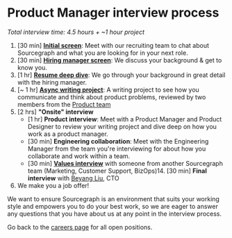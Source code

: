 # Product Manager interview process

_Total interview time: 4.5 hours + ~1 hour project_

1. [30 min] **[Initial screen](../initial_screen.md)**: Meet with our recruiting team to chat about Sourcegraph and what you are looking for in your next role.
1. [30 min] **[Hiring manager screen](../hm_intro_call.md)**: We discuss your background & get to know you.
1. [1 hr] **[Resume deep dive](../../../../../talent/types_of_interviews.md#resume-deep-dive)**: We go through your background in great detail with the hiring manager.
1. [~ 1 hr] **[Async writing project](./pm_rfc_project.md)**: A writing project to see how you communicate and think about product problems, reviewed by two members from the [Product team](../../index.md#team)
1. [2 hrs] **"Onsite" interview**
   - [1 hr] **Product interview**: Meet with a Product Manager and Product Designer to review your writing project and dive deep on how you work as a product manager.
   - [30 min] **Engineering collaboration**: Meet with the Engineering Manager from the team you're interviewing for about how you collaborate and work within a team.
   - [30 min] **[Values interview](../../../../../../company-info-and-process/values/index.md)** with someone from another Sourcegraph team (Marketing, Customer Support, BizOps)14. [30 min] **Final interview** with [Beyang Liu](../../../../../../team/index.md#beyang-liu), CTO
1. We make you a job offer!

We want to ensure Sourcegraph is an environment that suits your working style and empowers you to do your best work, so we are eager to answer any questions that you have about us at any point in the interview process.

Go back to the [careers page](https://boards.greenhouse.io/sourcegraph91) for all open positions.
